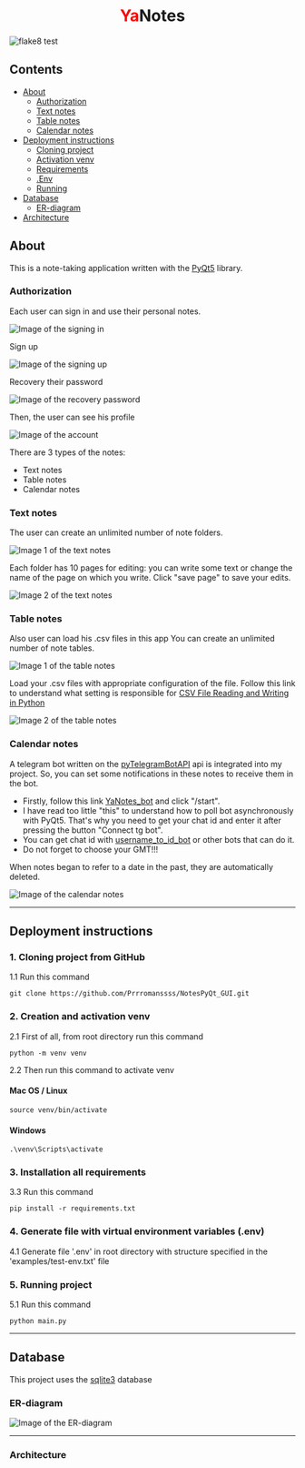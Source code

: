 <div align="center">
  <h1><span style="color:red">Ya</span>Notes</h1>
</div>


![flake8 test](https://github.com/Prrromanssss/NotesPyQt_GUI/actions/workflows/python-package.yml/badge.svg)



## Contents
* [About](#about)
  * [Authorization](#authorization)
  * [Text notes](#text-notes)
  * [Table notes](#)
  * [Calendar notes](#)
* [Deployment instructions](#deployment-instructions)
  * [Cloning project](#1-cloning-project-from-github)
  * [Activation venv](#2-creation-and-activation-venv)
  * [Requirements](#3-installation-all-requirements)
  * [.Env](#4-generate-file-with-virtual-environment-variables-env)
  * [Running](#5-running-project)
* [Database](#database)
  * [ER-diagram](#er-diagram)
* [Architecture](#architecture)


## About

This is a note-taking application written with the [PyQt5](https://doc.qt.io/qtforpython/) library.

### Authorization
Each user can sign in and use their personal notes.

![Image of the signing in](https://github.com/Prrromanssss/NotesPyQt_GUI/raw/main/media_for_README/sign_in.png)

Sign up

![Image of the signing up](https://github.com/Prrromanssss/NotesPyQt_GUI/raw/main/media_for_README/sign_up.png)


Recovery their password

![Image of the recovery password](https://github.com/Prrromanssss/NotesPyQt_GUI/raw/main/media_for_README/recovery_password.png)

Then, the user can see his profile

![Image of the account](https://github.com/Prrromanssss/NotesPyQt_GUI/raw/main/media_for_README/account.png)

There are 3 types of the notes:
* Text notes
* Table notes
* Calendar notes

### Text notes
The user can create an unlimited number of note folders.

![Image 1 of the text notes](https://github.com/Prrromanssss/NotesPyQt_GUI/raw/main/media_for_README/text_notes_folders.png)

Each folder has 10 pages for editing: you can write some text or change the name of the page on which you write. Click "save page" to save your edits.

![Image 2 of the text notes](https://github.com/Prrromanssss/NotesPyQt_GUI/raw/main/media_for_README/text_notes_pages.png)

### Table notes
Also user can load his .csv files in this app
You can create an unlimited number of note tables.

![Image 1 of the table notes](https://github.com/Prrromanssss/NotesPyQt_GUI/raw/main/media_for_README/table_notes_tables.png)


Load your .csv files with appropriate configuration of the file. Follow this link to understand what setting is responsible for [CSV File Reading and Writing in Python](https://docs.python.org/3/library/csv.html)

![Image 2 of the table notes](https://github.com/Prrromanssss/NotesPyQt_GUI/raw/main/media_for_README/table_notes_pages.png)


### Calendar notes

A telegram bot written on the [pyTelegramBotAPI](https://pypi.org/project/pyTelegramBotAPI/0.3.0/) api is integrated into my project.
So, you can set some notifications in these notes to receive them in the bot.
* Firstly, follow this link [YaNotes_bot](https://t.me/YaNotes_bot) and click "/start".
* I have read too little "this" to understand how to poll bot asynchronously with PyQt5. That's why you need to get your chat id and enter it after pressing the button "Connect tg bot".
* You can get chat id with [username_to_id_bot](https://t.me/username_to_id_bot) or other bots that can do it.
* Do not forget to choose your GMT!!!

When notes began to refer to a date in the past, they are automatically deleted.


![Image of the calendar notes](https://github.com/Prrromanssss/NotesPyQt_GUI/raw/main/media_for_README/table_notes_pages.png)

***

## Deployment instructions


### 1. Cloning project from GitHub

1.1 Run this command
```commandline
git clone https://github.com/Prrromanssss/NotesPyQt_GUI.git
```

### 2. Creation and activation venv

2.1 First of all, from root directory run this command
```commandline
python -m venv venv
```
2.2 Then run this command to activate venv
#### Mac OS / Linux
```commandline
source venv/bin/activate
```
#### Windows
```commandline
.\venv\Scripts\activate
```

### 3. Installation all requirements

3.3 Run this command 
```commandline
pip install -r requirements.txt
```

### 4. Generate file with virtual environment variables (.env)

4.1 Generate file '.env' in root directory with structure specified in the 'examples/test-env.txt' file

### 5. Running project

5.1 Run this command
```commandline
python main.py
```

***

## Database

This project uses the [sqlite3](https://www.sqlite.org/docs.html) database



### ER-diagram

![Image of the ER-diagram](https://github.com/Prrromanssss/NotesPyQt_GUI/raw/main/media_for_README/ER-diagram.png)

***

### Architecture
